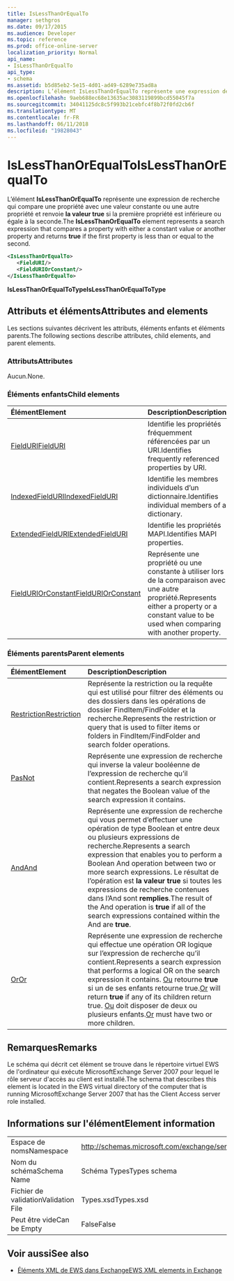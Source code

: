 ```yaml
---
title: IsLessThanOrEqualTo
manager: sethgros
ms.date: 09/17/2015
ms.audience: Developer
ms.topic: reference
ms.prod: office-online-server
localization_priority: Normal
api_name:
- IsLessThanOrEqualTo
api_type:
- schema
ms.assetid: b5d85eb2-5e15-4d01-ad49-6289e735ad8a
description: L’élément IsLessThanOrEqualTo représente une expression de recherche qui compare une propriété avec une valeur constante ou une autre propriété et renvoie la valeur true si la première propriété est inférieure ou égale à la seconde.
ms.openlocfilehash: 9aeb688ec68e13635ac3083119899bcd55045f7a
ms.sourcegitcommit: 34041125dc8c5f993b21cebfc4f8b72f0fd2cb6f
ms.translationtype: MT
ms.contentlocale: fr-FR
ms.lasthandoff: 06/11/2018
ms.locfileid: "19828043"
---
```

# <a name="islessthanorequalto"></a><span data-ttu-id="f5179-103">IsLessThanOrEqualTo</span><span class="sxs-lookup"><span data-stu-id="f5179-103">IsLessThanOrEqualTo</span></span>

<span data-ttu-id="f5179-104">L’élément **IsLessThanOrEqualTo** représente une expression de recherche qui compare une propriété avec une valeur constante ou une autre propriété et renvoie **la valeur true** si la première propriété est inférieure ou égale à la seconde.</span><span class="sxs-lookup"><span data-stu-id="f5179-104">The **IsLessThanOrEqualTo** element represents a search expression that compares a property with either a constant value or another property and returns **true** if the first property is less than or equal to the second.</span></span> 
  
```xml
<IsLessThanOrEqualTo>
   <FieldURI/>
   <FieldURIOrConstant/>
</IsLessThanOrEqualTo>
```

 <span data-ttu-id="f5179-105">**IsLessThanOrEqualToType**</span><span class="sxs-lookup"><span data-stu-id="f5179-105">**IsLessThanOrEqualToType**</span></span>
## <a name="attributes-and-elements"></a><span data-ttu-id="f5179-106">Attributs et éléments</span><span class="sxs-lookup"><span data-stu-id="f5179-106">Attributes and elements</span></span>

<span data-ttu-id="f5179-107">Les sections suivantes décrivent les attributs, éléments enfants et éléments parents.</span><span class="sxs-lookup"><span data-stu-id="f5179-107">The following sections describe attributes, child elements, and parent elements.</span></span>
  
### <a name="attributes"></a><span data-ttu-id="f5179-108">Attributs</span><span class="sxs-lookup"><span data-stu-id="f5179-108">Attributes</span></span>

<span data-ttu-id="f5179-109">Aucun.</span><span class="sxs-lookup"><span data-stu-id="f5179-109">None.</span></span>
  
### <a name="child-elements"></a><span data-ttu-id="f5179-110">Éléments enfants</span><span class="sxs-lookup"><span data-stu-id="f5179-110">Child elements</span></span>

|<span data-ttu-id="f5179-111">**Élément**</span><span class="sxs-lookup"><span data-stu-id="f5179-111">**Element**</span></span>|<span data-ttu-id="f5179-112">**Description**</span><span class="sxs-lookup"><span data-stu-id="f5179-112">**Description**</span></span>|
|:-----|:-----|
|[<span data-ttu-id="f5179-113">FieldURI</span><span class="sxs-lookup"><span data-stu-id="f5179-113">FieldURI</span></span>](fielduri.md) <br/> |<span data-ttu-id="f5179-114">Identifie les propriétés fréquemment référencées par un URI.</span><span class="sxs-lookup"><span data-stu-id="f5179-114">Identifies frequently referenced properties by URI.</span></span>  <br/> |
|[<span data-ttu-id="f5179-115">IndexedFieldURI</span><span class="sxs-lookup"><span data-stu-id="f5179-115">IndexedFieldURI</span></span>](indexedfielduri.md) <br/> |<span data-ttu-id="f5179-116">Identifie les membres individuels d’un dictionnaire.</span><span class="sxs-lookup"><span data-stu-id="f5179-116">Identifies individual members of a dictionary.</span></span>  <br/> |
|[<span data-ttu-id="f5179-117">ExtendedFieldURI</span><span class="sxs-lookup"><span data-stu-id="f5179-117">ExtendedFieldURI</span></span>](extendedfielduri.md) <br/> |<span data-ttu-id="f5179-118">Identifie les propriétés MAPI.</span><span class="sxs-lookup"><span data-stu-id="f5179-118">Identifies MAPI properties.</span></span>  <br/> |
|[<span data-ttu-id="f5179-119">FieldURIOrConstant</span><span class="sxs-lookup"><span data-stu-id="f5179-119">FieldURIOrConstant</span></span>](fielduriorconstant.md) <br/> |<span data-ttu-id="f5179-120">Représente une propriété ou une constante à utiliser lors de la comparaison avec une autre propriété.</span><span class="sxs-lookup"><span data-stu-id="f5179-120">Represents either a property or a constant value to be used when comparing with another property.</span></span>  <br/> |
   
### <a name="parent-elements"></a><span data-ttu-id="f5179-121">Éléments parents</span><span class="sxs-lookup"><span data-stu-id="f5179-121">Parent elements</span></span>

|<span data-ttu-id="f5179-122">**Élément**</span><span class="sxs-lookup"><span data-stu-id="f5179-122">**Element**</span></span>|<span data-ttu-id="f5179-123">**Description**</span><span class="sxs-lookup"><span data-stu-id="f5179-123">**Description**</span></span>|
|:-----|:-----|
|[<span data-ttu-id="f5179-124">Restriction</span><span class="sxs-lookup"><span data-stu-id="f5179-124">Restriction</span></span>](restriction.md) <br/> |<span data-ttu-id="f5179-125">Représente la restriction ou la requête qui est utilisé pour filtrer des éléments ou des dossiers dans les opérations de dossier FindItem/FindFolder et la recherche.</span><span class="sxs-lookup"><span data-stu-id="f5179-125">Represents the restriction or query that is used to filter items or folders in FindItem/FindFolder and search folder operations.</span></span>  <br/> |
|[<span data-ttu-id="f5179-126">Pas</span><span class="sxs-lookup"><span data-stu-id="f5179-126">Not</span></span>](not.md) <br/> |<span data-ttu-id="f5179-127">Représente une expression de recherche qui inverse la valeur booléenne de l’expression de recherche qu’il contient.</span><span class="sxs-lookup"><span data-stu-id="f5179-127">Represents a search expression that negates the Boolean value of the search expression it contains.</span></span>  <br/> |
|[<span data-ttu-id="f5179-128">And</span><span class="sxs-lookup"><span data-stu-id="f5179-128">And</span></span>](and.md) <br/> |<span data-ttu-id="f5179-129">Représente une expression de recherche qui vous permet d’effectuer une opération de type Boolean et entre deux ou plusieurs expressions de recherche.</span><span class="sxs-lookup"><span data-stu-id="f5179-129">Represents a search expression that enables you to perform a Boolean And operation between two or more search expressions.</span></span> <span data-ttu-id="f5179-130">Le résultat de l’opération est **la valeur true** si toutes les expressions de recherche contenues dans l’And sont **remplies**.</span><span class="sxs-lookup"><span data-stu-id="f5179-130">The result of the And operation is **true** if all of the search expressions contained within the And are **true**.</span></span>  <br/> |
|[<span data-ttu-id="f5179-131">Or</span><span class="sxs-lookup"><span data-stu-id="f5179-131">Or</span></span>](or.md) <br/> |<span data-ttu-id="f5179-132">Représente une expression de recherche qui effectue une opération OR logique sur l’expression de recherche qu’il contient.</span><span class="sxs-lookup"><span data-stu-id="f5179-132">Represents a search expression that performs a logical OR on the search expression it contains.</span></span> <span data-ttu-id="f5179-133">[Ou](or.md) retourne **true** si un de ses enfants retourne true.</span><span class="sxs-lookup"><span data-stu-id="f5179-133">[Or](or.md) will return **true** if any of its children return true.</span></span> <span data-ttu-id="f5179-134">[Ou](or.md) doit disposer de deux ou plusieurs enfants.</span><span class="sxs-lookup"><span data-stu-id="f5179-134">[Or](or.md) must have two or more children.</span></span>  <br/> |
   
## <a name="remarks"></a><span data-ttu-id="f5179-135">Remarques</span><span class="sxs-lookup"><span data-stu-id="f5179-135">Remarks</span></span>

<span data-ttu-id="f5179-136">Le schéma qui décrit cet élément se trouve dans le répertoire virtuel EWS de l'ordinateur qui exécute MicrosoftExchange Server 2007 pour lequel le rôle serveur d'accès au client est installé.</span><span class="sxs-lookup"><span data-stu-id="f5179-136">The schema that describes this element is located in the EWS virtual directory of the computer that is running MicrosoftExchange Server 2007 that has the Client Access server role installed.</span></span>
  
## <a name="element-information"></a><span data-ttu-id="f5179-137">Informations sur l'élément</span><span class="sxs-lookup"><span data-stu-id="f5179-137">Element information</span></span>

|||
|:-----|:-----|
|<span data-ttu-id="f5179-138">Espace de noms</span><span class="sxs-lookup"><span data-stu-id="f5179-138">Namespace</span></span>  <br/> |http://schemas.microsoft.com/exchange/services/2006/types  <br/> |
|<span data-ttu-id="f5179-139">Nom du schéma</span><span class="sxs-lookup"><span data-stu-id="f5179-139">Schema Name</span></span>  <br/> |<span data-ttu-id="f5179-140">Schéma Types</span><span class="sxs-lookup"><span data-stu-id="f5179-140">Types schema</span></span>  <br/> |
|<span data-ttu-id="f5179-141">Fichier de validation</span><span class="sxs-lookup"><span data-stu-id="f5179-141">Validation File</span></span>  <br/> |<span data-ttu-id="f5179-142">Types.xsd</span><span class="sxs-lookup"><span data-stu-id="f5179-142">Types.xsd</span></span>  <br/> |
|<span data-ttu-id="f5179-143">Peut être vide</span><span class="sxs-lookup"><span data-stu-id="f5179-143">Can be Empty</span></span>  <br/> |<span data-ttu-id="f5179-144">False</span><span class="sxs-lookup"><span data-stu-id="f5179-144">False</span></span>  <br/> |
   
## <a name="see-also"></a><span data-ttu-id="f5179-145">Voir aussi</span><span class="sxs-lookup"><span data-stu-id="f5179-145">See also</span></span>



- [<span data-ttu-id="f5179-146">Éléments XML de EWS dans Exchange</span><span class="sxs-lookup"><span data-stu-id="f5179-146">EWS XML elements in Exchange</span></span>](ews-xml-elements-in-exchange.md)

